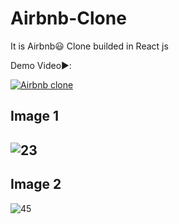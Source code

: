 # Airbnb-Clone
It is Airbnb😃 Clone builded in React js

Demo Video▶️:

[![Airbnb clone](http://img.youtube.com/vi/blShFyCP3bE/0.jpg)](http://www.youtube.com/watch?v=blShFyCP3bE "Airbnb clone")

## Image 1

![23](https://user-images.githubusercontent.com/52570524/92243899-cf39a280-eedf-11ea-8e59-01787eac7317.png)
-----------------------------------------------------------------------------------------------------------
## Image 2

![45](https://user-images.githubusercontent.com/52570524/92243912-d3fe5680-eedf-11ea-8b88-fbdd1790bcbe.png)



